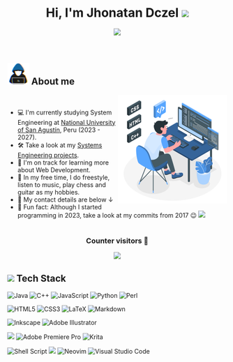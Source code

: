 
<h1 align="center"><b>Hi, I'm Jhonatan Dczel </b><img src="https://media.giphy.com/media/hvRJCLFzcasrR4ia7z/giphy.gif" width="35"></h1>

<p align="center">
  <img src="https://readme-typing-svg.herokuapp.com?font=Time+New+Roman&color=cyan&size=25&center=true&vCenter=true&width=600&height=100&lines=Cat+Lover...+<3;++;Systems+Engineer+Student;Frontend+Developer;Active+Learner/Researcher;Love+to+learn+new+stuffs..<3">
</p>


<br>

## <picture><img src = "./assets/mdImages/about_me.gif" width = 50px></picture> **About me**

<picture>
  <source media="(max-width: 700px)" srcset="">
  <img align="right" alt="" src="./assets/mdImages/programming.svg" width=250px>
</picture>

<br>

+ 💻 I'm currently studying System Engineering at [National University of San Agustín](https://www.unsa.edu.pe/), Peru (2023 - 2027).
+ 🛠️ Take a look at my [Systems Engineering projects](https://github.com/stars/JhonatanDczel/lists/computer-systems-engineering-projects).
+ 🌱  I'm on track for learning more about Web Development.
+ 🎤 In my free time, I do freestyle, listen to music, play chess and guitar as my hobbies.
+ 📮 My contact details are below ↓
+ 🎨 Fun fact: Although I started programming in 2023, take a look at my commits from 2017 😉
<img src="https://user-images.githubusercontent.com/73097560/115834477-dbab4500-a447-11eb-908a-139a6edaec5c.gif"><br><br>

<div align=center>
  <h3>Counter visitors 👀</h3>
<img src="https://komarev.com/ghpvc/?username=JhonatanDczel&label=PROFILE+VIEWS&style=for-the-badge">
</div>

## <img src="https://media2.giphy.com/media/QssGEmpkyEOhBCb7e1/giphy.gif?cid=ecf05e47a0n3gi1bfqntqmob8g9aid1oyj2wr3ds3mg700bl&rid=giphy.gif" width ="25"><b> Tech Stack</b>

![Java](https://img.shields.io/badge/java-%23ED8B00.svg?style=for-the-badge&logo=openjdk&logoColor=white)
![C++](https://img.shields.io/badge/c++-%2300599C.svg?style=for-the-badge&logo=c%2B%2B&logoColor=white)
![JavaScript](https://img.shields.io/badge/javascript-%23323330.svg?style=for-the-badge&logo=javascript&logoColor=%23F7DF1E)
![Python](https://img.shields.io/badge/python-3670A0?style=for-the-badge&logo=python&logoColor=ffdd54)
![Perl](https://img.shields.io/badge/perl-%2339457E.svg?style=for-the-badge&logo=perl&logoColor=white)


![HTML5](https://img.shields.io/badge/html5-%23E34F26.svg?style=for-the-badge&logo=html5&logoColor=white)
![CSS3](https://img.shields.io/badge/css3-%231572B6.svg?style=for-the-badge&logo=css3&logoColor=white)
![LaTeX](https://img.shields.io/badge/latex-%23008080.svg?style=for-the-badge&logo=latex&logoColor=white)
![Markdown](http://img.shields.io/badge/-Markdown-000000?style=for-the-badge&logo=Markdown&logoColor=magenta)

![Inkscape](https://img.shields.io/badge/Inkscape-e0e0e0?style=for-the-badge&logo=inkscape&logoColor=080A13)
![Adobe Illustrator](https://img.shields.io/badge/adobe%20illustrator-%23FF9A00.svg?style=for-the-badge&logo=adobe%20illustrator&logoColor=white)


![](https://komarev.com/ghpvc/?username=JhonatanDczel)
![Adobe Premiere Pro](https://img.shields.io/badge/Adobe%20Premiere%20Pro-9999FF.svg?style=for-the-badge&logo=Adobe%20Premiere%20Pro&logoColor=white)
![Krita](https://img.shields.io/badge/Krita-203759?style=for-the-badge&logo=krita&logoColor=EEF37B)

![Shell Script](https://img.shields.io/badge/shell_script-%23121011.svg?style=for-the-badge&logo=gnu-bash&logoColor=white)
<img src="https://camo.githubusercontent.com/85ed201f9ca3b1c1d766eb725755fafe2c75b96c4d4aca0cc4f24e2e10f80ed7/68747470733a2f2f696d672e736869656c64732e696f2f62616467652f4172636863726166742d2532333430346435393f7374796c653d666f722d7468652d6261646765266c6f676f3d617263686c696e7578266c6f676f436f6c6f723d2523313739334431">
![Neovim](https://img.shields.io/badge/NeoVim-%2357A143.svg?&style=for-the-badge&logo=neovim&logoColor=white)
![Visual Studio Code](https://img.shields.io/badge/Visual%20Studio%20Code-0078d7.svg?style=for-the-badge&logo=visual-studio-code&logoColor=white)
